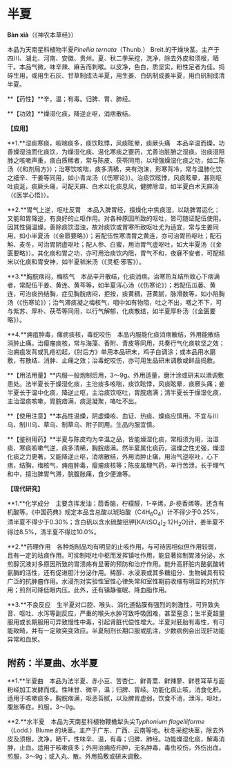 # 半夏

**Bàn xià**（《神农本草经》）

本品为天南星科植物半夏*Pinellia ternata*（Thunb.） Breit.的干燥块茎。主产于四川、湖北、河南、安徽、贵州。夏、秋二季采挖，洗净，除去外皮和须根，晒干。本品气微，味辛辣、麻舌而刺喉。以皮净，色白，质坚实，粉性足者为佳。捣碎生用，或用生石灰、甘草制成法半夏，用生姜、白矾制成姜半夏，用白矾制成清半夏。

**【药性】**辛，温；有毒。归脾、胃、肺经。

**【功效】**燥湿化痰，降逆止呕，消痞散结。

**【应用】**

**1.**湿痰寒痰，咳喘痰多，痰饮眩悸，风痰眩晕，痰厥头痛　本品辛温而燥，功善燥湿浊而化痰饮，为燥湿化痰、温化寒痰之要药，尤善治脏腑之湿痰。治痰湿阻肺之咳嗽声重，痰白质稀者，常与陈皮、茯苓同用，以增强燥湿化痰之功，如二陈汤（《和剂局方》）；治寒饮咳喘，痰多清稀，夹有泡沫，形寒背冷，常与温肺化饮之细辛、干姜等同用，如小青龙汤（《伤寒论》）。治痰饮眩悸，风痰眩晕，甚则呕吐痰涎，痰厥头痛，可配天麻、白术以化痰息风，健脾除湿，如半夏白术天麻汤（《医学心悟》）。

**2.**胃气上逆，呕吐反胃　本品入脾胃经，擅燥化中焦痰湿，以助脾胃运化；又能和胃降逆，有良好的止呕作用。对各种原因所致的呕吐，皆可随证配伍使用。因其性偏温燥，善除痰饮湿浊，故对痰饮或胃寒所致呕吐尤为适宜，常与生姜同用，如小半夏汤（《金匮要略》）；若配伍性寒清胃之黄连，亦可治胃热呕吐；配石斛、麦冬，可治胃阴虚呕吐；配人参、白蜜，用治胃气虚呕吐，如大半夏汤（《金匮要略》）。其化痰和胃之功，亦可用治痰饮内阻，胃气不和，夜寐不安者，可配秫米以化痰和胃安神，如半夏秫米汤（《灵枢·邪客》）。

**3.**胸脘痞闷，梅核气　本品辛开散结，化痰消痞。治寒热互结所致心下痞满者，常配伍干姜、黄连、黄芩等，如半夏泻心汤（《伤寒论》）；若配伍瓜蒌、黄连，可治痰热结胸，症见胸脘痞闷，拒按，痰黄稠，苔黄腻，脉滑数等，如小陷胸汤（《伤寒论》）；治气滞痰凝之梅核气，咽中如有物阻，吐之不出，咽之不下，可与紫苏、厚朴、茯苓等同用，以行气解郁，化痰散结，如半夏厚朴汤（《金匮要略》）。

**4.**痈疽肿毒，瘰疬痰核，毒蛇咬伤　本品内服能化痰消痞散结，外用能散结消肿止痛。治瘿瘤痰核，常与海藻、香附、青皮等同用，共奏行气化痰软坚之效；治痈疽发背或乳疮初起，《肘后方》单用本品研末，鸡子白调涂；或本品用水磨敷，有散结、消肿、止痛之效；治毒蛇咬伤，亦可用生品研末调敷或鲜品捣敷。

**【用法用量】**内服一般炮制后用，3～9g。外用适量，磨汁涂或研末以酒调敷患处。法半夏长于燥湿化痰，主治痰多咳喘，痰饮眩悸，风痰眩晕，痰厥头痛；姜半夏长于温中化痰，降逆止呕，主治痰饮呕吐，胃脘痞满；清半夏长于燥湿化痰，主治湿痰咳嗽，胃脘痞满，痰涎凝聚，咯吐不出。

**【使用注意】**本品性温燥，阴虚燥咳、血证、热痰、燥痰应慎用。不宜与川乌、制川乌、草乌、制草乌、附子同用。生品内服宜慎。

**【鉴别用药】**半夏与陈皮均为辛温之品，皆能燥湿化痰，常相须为用，治湿痰、寒痰咳嗽气逆，痰多清稀，胸脘痞满。然半夏属化痰药，温燥之性尤强，燥湿化痰之力更著，又能降逆止呕，消痞散结，外用消肿止痛，用治气逆呕吐，心下痞，结胸，梅核气，痈疽肿毒，瘿瘤痰核等；陈皮属理气药，辛行苦泄，长于理气和中，擅治脾胃气滞，脘腹胀痛，食少便溏等。

**【现代研究】**

**1.**化学成分　主要含挥发油；茴香脑，柠檬醛，1-辛烯，*β*-榄香烯等。还含有机酸等。《中国药典》规定本品含总酸以琥珀酸（C4H<sub>6</sub>O<sub>4</sub>）计不得少于0.25%，清半夏不得少于0.30%；含白矾以含水硫酸铝钾[KAl(SO<sub>4</sub>)<sub>2</sub>·12H<sub>2</sub>O]计，姜半夏不得过8.5%，清半夏不得过10.0%。

**2.**药理作用　各种炮制品均有明显的止咳作用，与可待因相似但作用较弱，且有一定的祛痰作用。可抑制呕吐中枢而发挥镇吐作用，能显著抑制胃液分泌，水煎醇沉液对多原因所致的胃溃疡有显著的预防和治疗作用。能升高肝脏内酪氨酸转氨酶的活性，还有促进胆汁分泌作用。稀醇、水浸液或其多糖组分、生物碱具有较广泛的抗肿瘤作用。水浸剂对实验性室性心律失常和室性期前收缩有明显的对抗作用；煎剂可降低眼内压。此外，还有镇静催眠、降血脂作用。

**3.**不良反应　生半夏对口腔、喉头、消化道黏膜有强烈的刺激性，可异致失音、呕吐、水泻等副反应，严重的喉头水肿可致呼吸困难，甚至窒息；生半夏超量服用或长期服用可异致慢性中毒，引起肾脏代偿性增大。半夏对胚胎有毒性，有可能致畸，并有一定致突变效应。半夏制剂长期口服或肌注，少数病例会出现肝功能异常和血尿。

## 附药：半夏曲、水半夏

**1.**半夏曲　本品为法半夏、赤小豆、苦杏仁、鲜青蒿、鲜辣蓼、鲜苍耳草与面粉经加工发酵而成。性味甘、微辛，温；归脾、胃经。功能化痰止咳，消食化积。适用于咳嗽痰多，胸脘痞满，呕恶苔腻，以及脾胃虚弱，饮食不消，泄泻，呕吐，腹胀等症。煎服，3～9g。

**2.**水半夏　本品为天南星科植物鞭檐犁头尖*Typhonium flagelliforme*（Lodd.）Blume 的块茎。主产于广东、广西、云南等地。秋冬采挖块茎，除去外皮及须根，洗净，晒干。性味辛、温，有毒；归脾、肺经。功能燥湿化痰，解毒消肿，止血。适用于咳嗽痰多；外用治痈疮疖肿，无名肿毒，毒虫咬伤，外伤出血。煎服，3～9g；或入丸、散。外用捣敷或研末调敷。